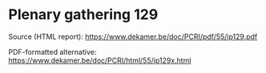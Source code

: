# Plenary gathering 129

Source (HTML report): https://www.dekamer.be/doc/PCRI/pdf/55/ip129.pdf

PDF-formatted alternative: https://www.dekamer.be/doc/PCRI/html/55/ip129x.html

